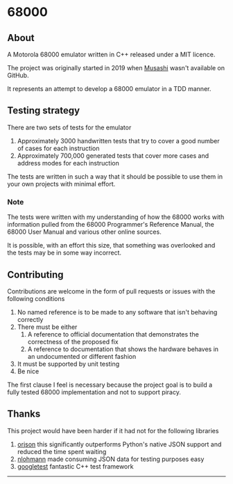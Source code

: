 # 68000 

## About

A Motorola 68000 emulator written in C++ released under a MIT licence.

The project was originally started in 2019 when [Musashi][musashi] wasn't available on GitHub.

It represents an attempt to develop a 68000 emulator in a TDD manner.

## Testing strategy 

There are two sets of tests for the emulator

1. Approximately 3000 handwritten tests that try to cover a good number of cases for each instruction
2. Approximately 700,000 generated tests that cover more cases and address modes for each instruction

The tests are written in such a way that it should be possible to use them in your own projects with
minimal effort.

### Note

The tests were written with my understanding of how the 68000 works with information pulled from
the 68000 Programmer's Reference Manual, the 68000 User Manual and various other online sources. 

It is possible, with an effort this size, that something was overlooked and the tests may be in some way incorrect.

## Contributing

Contributions are welcome in the form of pull requests or issues with the following conditions

1. No named reference is to be made to any software that isn't behaving correctly
2. There must be either
   1. A reference to official documentation that demonstrates the correctness of the proposed fix
   2. A reference to documentation that shows the hardware behaves in an undocumented or different fashion
3. It must be supported by unit testing
4. Be nice

The first clause I feel is necessary because the project goal is to build a fully tested 68000 implementation and
not to support piracy. 

## Thanks

This project would have been harder if it had not for the following libraries

1. [orjson][orjson] this significantly outperforms Python's native JSON support and reduced the time spent waiting
2. [nlohmann][nlohmann] made consuming JSON data for testing purposes easy
3. [googletest][googletest] fantastic C++ test framework

***

[musashi]: https://github.com/kstenerud/Musashi
[orjson]: https://github.com/ijl/orjson
[nlohmann]: https://github.com/nlohmann/json
[googletest]: https://google.github.io/googletest/